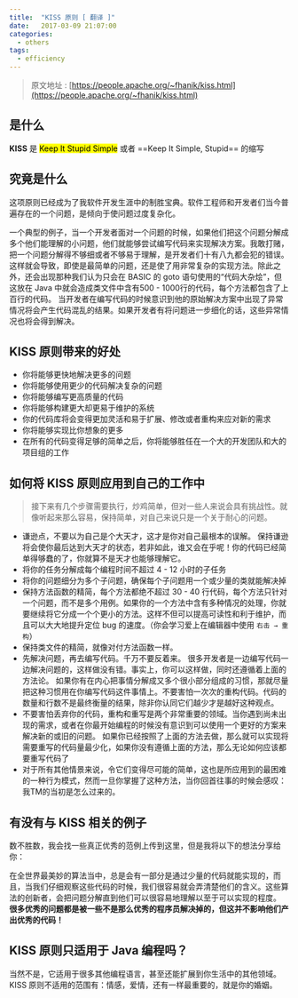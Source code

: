 ```yaml
---
title:  "KISS 原则 [ 翻译 ]"
date:   2017-03-09 21:07:00
categories: 
  - others
tags: 
  - efficiency
---
```


> 原文地址 : [https://people.apache.org/~fhanik/kiss.html](https://people.apache.org/~fhanik/kiss.html)

## 是什么

**KISS** 是 <mark>Keep It Stupid Simple</mark> 或者 ==Keep It Simple, Stupid== 的缩写

## 究竟是什么

这项原则已经成为了我软件开发生涯中的制胜宝典。软件工程师和开发者们当今普遍存在的一个问题，是倾向于使问题过度复杂化。

一个典型的例子，当一个开发者面对一个问题的时候，如果他们把这个问题分解成多个他们能理解的小问题，他们就能够尝试编写代码来实现解决方案。我敢打赌，把一个问题分解得不够细或者不够易于理解，是开发者们十有八九都会犯的错误。这样就会导致，即使是最简单的问题，还是使了用非常复杂的实现方法。除此之外，还会出现那种我们认为只会在 BASIC 的 goto 语句使用的“代码大杂烩”，但这放在 Java 中就会造成类文件中含有500 - 1000行的代码，每个方法都包含了上百行的代码。
当开发者在编写代码的时候意识到他的原始解决方案中出现了异常情况将会产生代码混乱的结果。如果开发者有将问题进一步细化的话，这些异常情况也将会得到解决。

## KISS 原则带来的好处

- 你将能够更快地解决更多的问题
- 你将能够使用更少的代码解决复杂的问题
- 你将能够编写更高质量的代码
- 你将能够构建更大却更易于维护的系统
- 你的代码库将会变得更加灵活和易于扩展、修改或者重构来应对新的需求
- 你将能够实现比你想象的更多
- 在所有的代码变得足够的简单之后，你将能够胜任在一个大的开发团队和大的项目组的工作

## 如何将 KISS 原则应用到自己的工作中

> 接下来有几个步骤需要执行，炒鸡简单，但对一些人来说会具有挑战性。就像听起来那么容易，保持简单，对自己来说只是一个关于耐心的问题。

- 谦逊点，不要以为自己是个大天才，这才是你对自己最根本的误解。
保持谦逊将会使你最后达到大天才的状态，若非如此，谁又会在乎呢！你的代码已经简单得够蠢的了，你就算不是天才也能够理解它。
- 将你的任务分解成每个编程时间不超过 4 - 12 小时的子任务
- 将你的问题细分为多个子问题，确保每个子问题用一个或少量的类就能解决掉
- 保持方法函数的精简，每个方法都绝不超过 30 - 40 行代码，每个方法只针对一个问题，而不是多个用例。如果你的一个方法中含有多种情况的处理，你就要继续将它分成一个个更小的方法。这样不但可以提高可读性和利于维护，而且可以大大地提升定位 bug 的速度。（你会学习爱上在编辑器中使用 `右击 → 重构`）
- 保持类文件的精简，就像对付方法函数一样。
- 先解决问题，再去编写代码。千万不要反着来。
很多开发者是一边编写代码一边解决问题的，这样做没有错。事实上，你可以这样做，同时还遵循着上面的方法论。
如果你有在内心把事情分解成又多个很小部分组成的习惯，那就尽量把这种习惯用在你编写代码这件事情上。不要害怕一次次的重构代码。代码的数量和行数不是最终衡量的结果，除非你认同它们越少才是越好这种观点。
- 不要害怕丢弃你的代码，重构和重写是两个非常重要的领域。当你遇到尚未出现的需求，或者在你最开始编程的时候没有意识到可以使用一个更好的方案来解决新的或旧的问题。
如果你已经按照了上面的方法去做，那么就可以实现将需要重写的代码量最少化，如果你没有遵循上面的方法，那么无论如何应该都要重写代码了
- 对于所有其他情景来说，令它们变得尽可能的简单，这也是所应用到的最困难的一种行为模式，然而一旦你掌握了这种方法，当你回首往事的时候会感叹：我TM的当初是怎么过来的。

## 有没有与 KISS 相关的例子

数不胜数，我会找一些真正优秀的范例上传到这里，但是我将以下的想法分享给你：

在全世界最美妙的算法当中，总是会有一部分是通过少量的代码就能实现的，而且，当我们仔细观察这些代码的时候，我们很容易就会弄清楚他们的含义。这些算法的创新者，会把问题分解直到他们可以很容易地理解以至于可以实现的程度。
**很多优秀的问题都是被一些不是那么优秀的程序员解决掉的，但这并不影响他们产出优秀的代码！**

## KISS 原则只适用于 Java 编程吗？

当然不是，它适用于很多其他编程语言，甚至还能扩展到你生活中的其他领域。KISS 原则不适用的范围有：情感，爱情，还有一样最重要的，就是你的婚姻。
